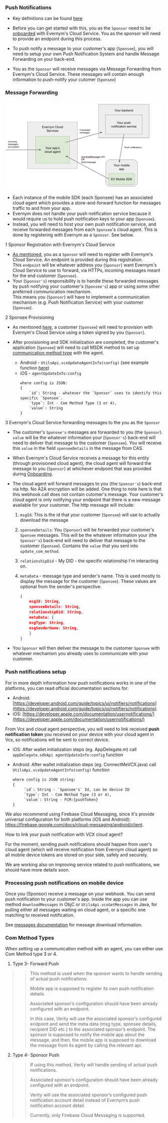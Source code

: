 ### Push Notifications

- Key definitions can be found [here](3.Initialization.md#definitions)

- Before you can get started with this, you as the `Sponsor` need to be [onboarded](3.Initialization.md#sponsor-ie-you-onboarding-with-evernyms-cloud-service) with Evernym's Cloud Service. You as the sponsor will need to provide an endpoint during this process.

- To push notify a message to your customer's app (`Sponsee`), you will need to setup your own Push Notification System and handle Message Forwarding on your back-end.

- You as the `Sponsor` will receive messages via Message Forwarding from Evernym's Cloud Service. These messages will contain enough information to push-notify your cutomer (`Sponsee`)

### Message Forwarding

![](/wiki-images/Push%20Notifications%20Diagram.png)

- Each instance of the mobile SDK (each Sponsee) has an associated cloud agent which provides a store-and-forward function for messages traffic to and from your app.
- Evernym does not handle your push notification service because it would require us to hold push notification keys to your app (`Sponsee`).
- Instead, you will need to host your own push notification service, and receive forwarded messages from each `Sponsee`'s cloud agent. This is done by registering with Evernym as a `Sponsor`. See below.

1 Sponsor Registration with Evernym's Cloud Service
 - [As mentioned](3.Initialization.md#sponsor-registration-with-evernyms-cloud-service), you as a `Sponsor` will need to register with Evernym's Cloud Service. An endpoint is provided during this registration. \
 This `endpoint` will be whatever address you (`Sponsor`) want Evernym's Cloud Service to use to forward, via HTTPs, incoming messages meant for the end customer (`Sponsee`).
 - Your (`Sponsor's`) responsibility is to handle these forwarded messages by push notifying your customer's (`Sponsee's`) app or using some other preferred communication mechanism. \
 This means you (`Sponsor`) will have to implement a communication mechanism (e.g. Push Notification Service) with your customer (`Sponsee`).

2 Sponsee Provisioning 
 - As mentioned [here](3.Initialization.md#mobile-application-provisioning-overview), a customer (`Sponsee`) will need to provision with Evernym's Cloud Service using a token signed by you (`Sponsor`).
 
 - After provisioning and SDK initialization are completed, the customer's application (`Sponsee`) will need to call MSDK method to set up [communication method type](#com-method-types) with the agent. 
     * Android - `UtilsApi.vcxUpdateAgentInfo(config)` (see example function [here](../examples/android/MSDKSampleAppJava/lib/src/main/java/msdk/java/handlers/Initialization.java))
     * iOS - `agentUpdateInfo:config`
         ```
         where config is JSON: 
         {
             `id`: String - whatever the `Sponsor` uses to identify this specific `Sponsee`.
             `type`: Int - Com Method Type (3 or 4),
             `value`: String 
         }
         ```
 
3 Evernym's Cloud Service forwarding messages to the you as the `Sponsor`

  - The customer's `Sponsee's` messages are forwarded to you (the `Sponsor`). `value` will be the whatever information your (`Sponsor's`) back-end will need to deliver that message to the customer (`Sponsee`). You will receive this `value` in the field `sponseeDetails` in the message from CAS. 
  
  - When Evernym's Cloud Service receives a message for this entity (through provisioned cloud agent), the cloud agent will forward the message to you (`Sponsor`) at whichever endpoint that was provided during [Onboarding](3.Initialization.md#your-sponsor-onboarding-with-evernyms-cloud-service).
    
  - The cloud agent will forward messages to you (the `Sponsor's`) back-end via http. No A2A encryption will be added. One thing to note here is that this webhook call does not contain cutomer's message. Your customer's cloud agent is only notifying your endpoint that there is a new message available for your customer. The http message will include:
      1. `msgId`:  This is the id that your customer (`Sponsee`) will use to actually download the message
      2. `sponseeDetails`: You (`Sponsor`) will be forwarded your customer's `Sponsee` messages. This will be the whatever information your (the `Sponsor's`) back-end will need to deliver that message to the customer (`Sponsee`). Contains the `value` that you sent into `update_com_method`. 
      3. `relationshipDid` - My DID - the specific relationship I'm interacting on.  
      4. `metaData` - message type and sender's name. This is used mostly to display the message for the customer (`Sponsee`). These values are optional from the sender's perspective.
    
          ```json
          {
              msgId: String,
              sponseeDetails: String, 
              relationshipDid: String,
              metaData: {
              msgType: String,
              msgSenderName: String,
              }
          }
          ```
  
  - You `Sponsor` will then deliver the message to the customer `Sponsee` with whatever mechanism you already uses to communicate with your customer.  

      
<!-- ## Sponsor provisioning overview

### First run - standard push notification flow
![First run - standard push notification flow](wiki-images/FIRST_RUN_ MobileApp-Regular-standard-push-notification-flow.png)

### App start - user accepted push notification flow
![App start - user accepted push notification flow](wiki-images/APP-START-User-accepted-push-notifications.png)

### APP running after uploading push token to sponsor web service

![APP running after uploading push token to sponsor web service](wiki-images/APP-Running-After-uploading-push-token.png)
 -->


### Push notifications setup

For in more depth information how push notifications works in one of the platforms, you can read official documentation sections for: 
   
   - Android: [https://developer.android.com/guide/topics/ui/notifiers/notifications](https://developer.android.com/guide/topics/ui/notifiers/notifications)
   - iOS: [https://developer.apple.com/documentation/usernotifications/](https://developer.apple.com/documentation/usernotifications/)


From Vcx and cloud agent perspective, you will need to link received **push notification token** you received on your device with your cloud agent in Vcx, so notifications will be sent to correct device. 



* iOS: After wallet initialization steps (eg. AppDelegate.m) call `appDelegate.sdkApi agentUpdateInfo:config` function

* Android: After wallet initialization steps (eg. ConnectMeVCX.java) call `UtilsApi.vcxUpdateAgentInfo(config)` function

   ```
   where config is JSON string:
   {
        `id`: String - `Sponsee's` Id, can be device ID
        `type`: Int - Com Method Type (3 or 4),
        `value`: String - FCM:{pushToken}
   }
   ```

We also recommend using Firebase Cloud Messaging, since it's provide universal configuration for both platforms (iOS and Android): https://firebase.google.com/docs/cloud-messaging/android/client. 

How to link your push notification with VCX cloud agent? 

For the moment, sending push notifications should happen from user's cloud agent (which will receive notification from Evernym cloud agent) so all mobile device tokens are stored on your side, safely and securely.

We are working also on improving service related to push notifications, we should have more details soon.

### Processing push notifications on mobile device

Once you (Sponsor) receive a message on your webhook. You can send push notification to your customer's app. 
Inside the app you can use method ```downloadMessages``` in ObjC or ```UtilsApi.vcxGetMessages``` in Java, for pulling either all messages waiting on cloud agent, or a specific one matching to received notification.

See [messages documentation](4.MessagesFlow.md) for message download information.

### Com Method Types

When setting up a communication method with an agent, you can either use Com Method type 3 or 4.

1. Type 3- Forward Push

>>  This method is used when the sponsor wants to handle sending of actual push notifications. 
>>
>>  Mobile app is supposed to register its own push notification details. 
>>
>>  Associated sponsor’s configuration should have been already configured with an endpoint.
>>
>>  In this case, Verity will use the associated sponsor’s configured endpoint and send the meta data (msg type, sponsee details, recipient DID etc.) to the associated sponsor’s endpoint. The sponsor is supposed to notify the mobile app about the message, and then, the mobile app is supposed to download the message from its agent by calling the relevant api.


2. Type 4- Sponsor Push

>>  If using this method, Verity will handle sending of actual push notifications.
>>
>>  Associated sponsor’s configuration should have been already configured with an endpoint.
>>
>>  Verity will use the associated sponsor’s configured push notification account detail instead of Evernym’s push notification account detail.
>>
>>  Currently, only Firebase Cloud Messaging is supported.
